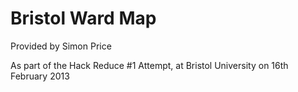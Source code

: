 Bristol Ward Map
================

Provided by Simon Price

As part of the Hack Reduce #1 Attempt, at Bristol University on 16th February 2013